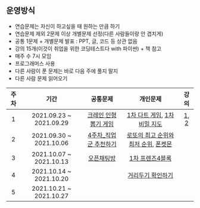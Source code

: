 ## 운영방식
* 연습문제는 자신이 하고싶을 때 원하는 만큼 하기
* 연습문제 제외 2문제 이상 개별문제 선정(다른 사람들이랑 안 겹치게)
* 공통 1문제 + 개별문제 발표 : PPT, 글, 코드 등 상관 없음
* 강의 15개(이것이 취업을 위한 코딩테스트다 with 파이썬) + 책 참고
* 매주 수 7시 모임
* 프로그래머스 사용
* 다른 사람이 푼 문제는 바로 다음 주에 풀지 말지
* 다른 사람 문제 읽어오기

| 주차 | 기간 | 공통문제 | 개인문제 | 강의 |
|:---:|:---:|:---:|:---:|:---:|
|1|2021.09.23 ~ 2021.09.29| [크레인 인형뽑기 게임](https://programmers.co.kr/learn/courses/30/lessons/64061) | [1차 다트 게임](https://programmers.co.kr/learn/courses/30/lessons/17682), [1차 비밀 지도](https://programmers.co.kr/learn/courses/30/lessons/17681) | [1](https://youtu.be/m-9pAwq1o3w), [2](https://youtu.be/7C9RgOcvkvo) |
|2|2021.09.30 ~ 2021.10.06|[4주차_직업군 추천하기](https://programmers.co.kr/learn/courses/30/lessons/84325) | [로또의 최고 순위와 최저 순위](https://programmers.co.kr/learn/courses/30/lessons/77484), [폰켓몬](https://programmers.co.kr/learn/courses/30/lessons/1845) | |
|3|2021.10.07 ~ 2021.10.13|[오픈채팅방](https://programmers.co.kr/learn/courses/30/lessons/42888?language=python3) | [1차 프렌즈4블록](https://programmers.co.kr/learn/courses/30/lessons/17679) | |
|4|2021.10.14 ~ 2021.10.20| | [거리두기 확인하기](https://programmers.co.kr/learn/courses/30/lessons/81302) | |
|5|2021.10.21 ~ 2021.10.27| |  | |
